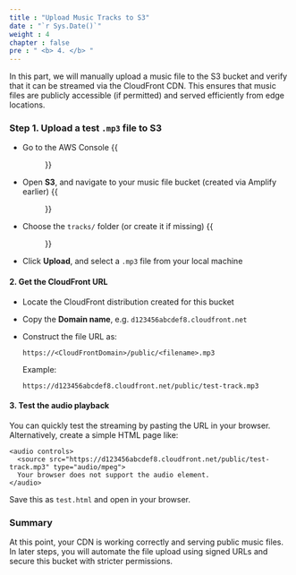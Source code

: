 ```yaml
---
title : "Upload Music Tracks to S3"
date : "`r Sys.Date()`"
weight : 4
chapter : false
pre : " <b> 4. </b> "
---
```


In this part, we will manually upload a music file to the S3 bucket and verify that it can be streamed via the CloudFront CDN. This ensures that music files are publicly accessible (if permitted) and served efficiently from edge locations.

### Step 1. Upload a test `.mp3` file to S3

- Go to the AWS Console
{{<figure src="/images/4.amplify/4.5.upload-track/upload-test-file.png" alt="Upload test file to S3" width="80%">}}
- Open **S3**, and navigate to your music file bucket (created via Amplify earlier)
{{<figure src="/images/4.amplify/4.5.upload-track/upload-test-file.png" alt="Upload test file to S3" width="80%">}}
- Choose the `tracks/` folder (or create it if missing)
{{<figure src="/images/4.amplify/4.5.upload-track/upload-test-file.png" alt="Upload test file to S3" width="80%">}}
- Click **Upload**, and select a `.mp3` file from your local machine

#### 2. Get the CloudFront URL

- Locate the CloudFront distribution created for this bucket
- Copy the **Domain name**, e.g. `d123456abcdef8.cloudfront.net`
- Construct the file URL as:

  ```
  https://<CloudFrontDomain>/public/<filename>.mp3
  ```

  Example:

  ```
  https://d123456abcdef8.cloudfront.net/public/test-track.mp3
  ```

#### 3. Test the audio playback

You can quickly test the streaming by pasting the URL in your browser. Alternatively, create a simple HTML page like:

```
<audio controls>
  <source src="https://d123456abcdef8.cloudfront.net/public/test-track.mp3" type="audio/mpeg">
  Your browser does not support the audio element.
</audio>
```

Save this as `test.html` and open in your browser.

### Summary

At this point, your CDN is working correctly and serving public music files. In later steps, you will automate the file upload using signed URLs and secure this bucket with stricter permissions.

